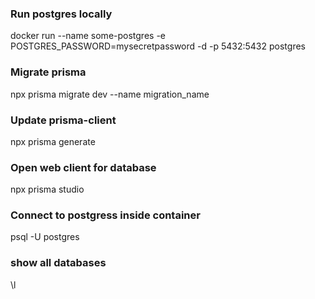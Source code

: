 ### Run postgres locally

docker run --name some-postgres -e POSTGRES_PASSWORD=mysecretpassword -d -p 5432:5432 postgres

### Migrate prisma

npx prisma migrate dev --name migration_name

### Update prisma-client

npx prisma generate

### Open web client for database

npx prisma studio

### Connect to postgress inside container

psql -U postgres

### show all databases

\l
